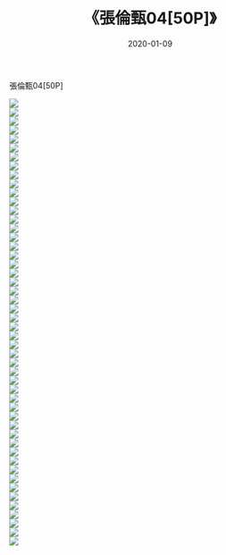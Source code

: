 ﻿---
layout: post
title:  《張倫甄04[50P]》
date:   2020-01-09
img: http://pic.660000.xyz/1:down/唯美/2020/張倫甄04[50P]/000.jpg
categories: [美女, 清纯, 唯美]
---

張倫甄04[50P]

  ![](http://pic.660000.xyz/1:down/唯美/2020/張倫甄04[50P]/001.jpg) <br> ![](http://pic.660000.xyz/1:down/唯美/2020/張倫甄04[50P]/002.jpg) <br> ![](http://pic.660000.xyz/1:down/唯美/2020/張倫甄04[50P]/003.jpg) <br> ![](http://pic.660000.xyz/1:down/唯美/2020/張倫甄04[50P]/004.jpg) <br> ![](http://pic.660000.xyz/1:down/唯美/2020/張倫甄04[50P]/005.jpg) <br> ![](http://pic.660000.xyz/1:down/唯美/2020/張倫甄04[50P]/006.jpg) <br> ![](http://pic.660000.xyz/1:down/唯美/2020/張倫甄04[50P]/007.jpg) <br> ![](http://pic.660000.xyz/1:down/唯美/2020/張倫甄04[50P]/008.jpg) <br> ![](http://pic.660000.xyz/1:down/唯美/2020/張倫甄04[50P]/009.jpg) <br> ![](http://pic.660000.xyz/1:down/唯美/2020/張倫甄04[50P]/010.jpg) <br> ![](http://pic.660000.xyz/1:down/唯美/2020/張倫甄04[50P]/011.jpg) <br> ![](http://pic.660000.xyz/1:down/唯美/2020/張倫甄04[50P]/012.jpg) <br> ![](http://pic.660000.xyz/1:down/唯美/2020/張倫甄04[50P]/013.jpg) <br> ![](http://pic.660000.xyz/1:down/唯美/2020/張倫甄04[50P]/014.jpg) <br> ![](http://pic.660000.xyz/1:down/唯美/2020/張倫甄04[50P]/015.jpg) <br> ![](http://pic.660000.xyz/1:down/唯美/2020/張倫甄04[50P]/016.jpg) <br> ![](http://pic.660000.xyz/1:down/唯美/2020/張倫甄04[50P]/017.jpg) <br> ![](http://pic.660000.xyz/1:down/唯美/2020/張倫甄04[50P]/018.jpg) <br> ![](http://pic.660000.xyz/1:down/唯美/2020/張倫甄04[50P]/019.jpg) <br> ![](http://pic.660000.xyz/1:down/唯美/2020/張倫甄04[50P]/020.jpg) <br> ![](http://pic.660000.xyz/1:down/唯美/2020/張倫甄04[50P]/021.jpg) <br> ![](http://pic.660000.xyz/1:down/唯美/2020/張倫甄04[50P]/022.jpg) <br> ![](http://pic.660000.xyz/1:down/唯美/2020/張倫甄04[50P]/023.jpg) <br> ![](http://pic.660000.xyz/1:down/唯美/2020/張倫甄04[50P]/024.jpg) <br> ![](http://pic.660000.xyz/1:down/唯美/2020/張倫甄04[50P]/025.jpg) <br> ![](http://pic.660000.xyz/1:down/唯美/2020/張倫甄04[50P]/026.jpg) <br> ![](http://pic.660000.xyz/1:down/唯美/2020/張倫甄04[50P]/027.jpg) <br> ![](http://pic.660000.xyz/1:down/唯美/2020/張倫甄04[50P]/028.jpg) <br> ![](http://pic.660000.xyz/1:down/唯美/2020/張倫甄04[50P]/029.jpg) <br> ![](http://pic.660000.xyz/1:down/唯美/2020/張倫甄04[50P]/030.jpg) <br> ![](http://pic.660000.xyz/1:down/唯美/2020/張倫甄04[50P]/031.jpg) <br> ![](http://pic.660000.xyz/1:down/唯美/2020/張倫甄04[50P]/032.jpg) <br> ![](http://pic.660000.xyz/1:down/唯美/2020/張倫甄04[50P]/033.jpg) <br> ![](http://pic.660000.xyz/1:down/唯美/2020/張倫甄04[50P]/034.jpg) <br> ![](http://pic.660000.xyz/1:down/唯美/2020/張倫甄04[50P]/035.jpg) <br> ![](http://pic.660000.xyz/1:down/唯美/2020/張倫甄04[50P]/036.jpg) <br> ![](http://pic.660000.xyz/1:down/唯美/2020/張倫甄04[50P]/037.jpg) <br> ![](http://pic.660000.xyz/1:down/唯美/2020/張倫甄04[50P]/038.jpg) <br> ![](http://pic.660000.xyz/1:down/唯美/2020/張倫甄04[50P]/039.jpg) <br> ![](http://pic.660000.xyz/1:down/唯美/2020/張倫甄04[50P]/040.jpg) <br> ![](http://pic.660000.xyz/1:down/唯美/2020/張倫甄04[50P]/041.jpg) <br> ![](http://pic.660000.xyz/1:down/唯美/2020/張倫甄04[50P]/042.jpg) <br> ![](http://pic.660000.xyz/1:down/唯美/2020/張倫甄04[50P]/043.jpg) <br> ![](http://pic.660000.xyz/1:down/唯美/2020/張倫甄04[50P]/044.jpg) <br> ![](http://pic.660000.xyz/1:down/唯美/2020/張倫甄04[50P]/045.jpg) <br> ![](http://pic.660000.xyz/1:down/唯美/2020/張倫甄04[50P]/046.jpg) <br> ![](http://pic.660000.xyz/1:down/唯美/2020/張倫甄04[50P]/047.jpg) <br> ![](http://pic.660000.xyz/1:down/唯美/2020/張倫甄04[50P]/048.jpg) <br> ![](http://pic.660000.xyz/1:down/唯美/2020/張倫甄04[50P]/049.jpg) <br> ![](http://pic.660000.xyz/1:down/唯美/2020/張倫甄04[50P]/050.jpg) <br>